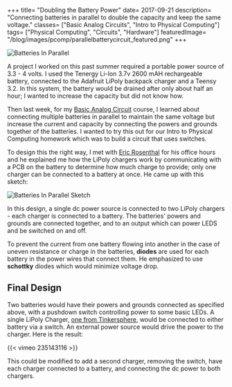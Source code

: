 +++
title= "Doubling the Battery Power"
date= 2017-09-21
description= "Connecting batteries in parallel to double the capacity and keep the same voltage."
classes= ["Basic Analog Circuits", "Intro to Physical Computing"]
tags= ["Physical Computing", "Circuits", "Hardware"]
featuredImage= "/blog/images/pcomp/parallelbatterycircuit_featured.png"
+++

![Batteries In Parallel](/blog/images/pcomp/parallelbatterycircuit.jpg)

A project I worked on this past summer required a portable power source of 3.3 - 4 volts. 
I used the Tenergy Li-Ion 3.7v 2600 mAH rechargeable battery, connected to the Adafruit LiPoly backpack charger and a Teensy 3.2. 
In this system, the battery would be drained after only about half an hour; I wanted to increase the capacity but did not know how.

Then last week, for my [Basic Analog Circuit](http://www.basicanalogcircuits.com/Syllabus.html) course, I learned about connecting multiple batteries in parallel
to maintain the same voltage but increase the current and capacity by connecting the powers and grounds together of the batteries.  I wanted to try this out for our Intro to Physical Computing homework which
was to build a circuit that uses switches.

To design this the right way, I met with [Eric Rosenthal](http://www.basicanalogcircuits.com/Instructor_Bio.html) for his office hours and he explained me how the LiPoly chargers work by communicating with a PCB on the battery to determine how much charge to provide; only one
charger can be connected to a battery at once.  He came up with this sketch:

![Batteries In Parallel Sketch](/blog/images/pcomp/parallelbatterysketch.jpg)

In this design, a single dc power source is connected to two LiPoly chargers - each charger is connected to a battery.  The batteries' powers and grounds are connected together, and to an output which can power LEDS and be switched on and off. 

To prevent the current from one battery flowing into another in the case of uneven resistance or charge in the batteries, **diodes** are used for each battery in the power wires that connect them.  He emphasized to use **schottky** diodes which would minimize voltage drop.

## Final Design

Two batteries would have their powers and grounds connected as specified above, with a pushdown switch controlling power to some basic LEDs. 
A single LiPoly Charger, [one from Tinkersphere](http://tinkersphere.com/power/1395-micro-usb-lipo-charger-board.html), would be connected to either battery via a switch. An external power source would drive the power to the charger.  Here is the result:

{{< vimeo 235143116 >}}

This could be modified to add a second charger, removing the switch, have each charger connected to a battery, and connecting the dc power to both chargers.

